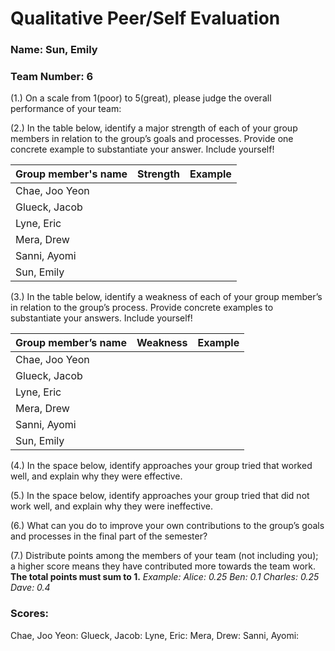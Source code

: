 # Qualitative Peer/Self Evaluation

### Name: Sun, Emily
### Team Number: 6

(1.) On a scale from 1(poor) to 5(great), please judge the overall performance of your team:

(2.) In the table below, identify a major strength of each of your group members in relation to the group’s goals and processes. Provide one concrete example to substantiate your answer. Include yourself!

| Group member's name | Strength | Example |
| ------------------- | -------- | ------- |
|Chae, Joo Yeon|||
|Glueck, Jacob|||
|Lyne, Eric|||
|Mera, Drew|||
|Sanni, Ayomi|||
|Sun, Emily|||

(3.) In the table below, identify a weakness of each of your group member’s in relation to the group’s process. Provide concrete examples to substantiate your answers. Include yourself!

| Group member’s name | Weakness | Example |
| ------------------- | -------- | ------- |
|Chae, Joo Yeon|||
|Glueck, Jacob|||
|Lyne, Eric|||
|Mera, Drew|||
|Sanni, Ayomi|||
|Sun, Emily|||

(4.) In the space below, identify approaches your group tried that worked well, and explain why they were effective.

(5.) In the space below, identify approaches your group tried that did not work well, and explain why they were ineffective.

(6.) What can you do to improve your own contributions to the group’s goals and processes in the final part of the semester?

(7.) Distribute points among the members of your team (not including you); a higher score means they have contributed more towards the team work. **The total points must sum to 1.**
*Example:
Alice: 0.25
Ben: 0.1
Charles: 0.25
Dave: 0.4*

### Scores:
Chae, Joo Yeon: 
Glueck, Jacob: 
Lyne, Eric: 
Mera, Drew: 
Sanni, Ayomi: 


